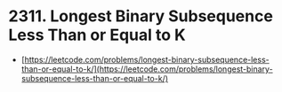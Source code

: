 # 2311. Longest Binary Subsequence Less Than or Equal to K

- [https://leetcode.com/problems/longest-binary-subsequence-less-than-or-equal-to-k/](https://leetcode.com/problems/longest-binary-subsequence-less-than-or-equal-to-k/)
